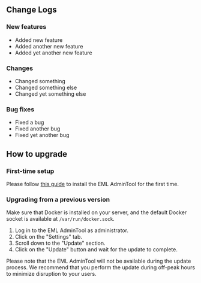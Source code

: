 ## Change Logs

### New features

* Added new feature
* Added another new feature
* Added yet another new feature

### Changes

* Changed something
* Changed something else
* Changed yet something else

### Bug fixes

* Fixed a bug
* Fixed another bug
* Fixed yet another bug

## How to upgrade

### First-time setup

Please follow [this guide](https://github.com/Electron-Minecraft-Launcher/EML-AdminTool-v2/wiki) to install the EML AdminTool for the first time.

### Upgrading from a previous version

Make sure that Docker is installed on your server, and the default Docker socket is available at `/var/run/docker.sock`.

1. Log in to the EML AdminTool as administrator.
2. Click on the "Settings" tab.
3. Scroll down to the "Update" section.
4. Click on the "Update" button and wait for the update to complete.

Please note that the EML AdminTool will not be available during the update process. We recommend that you perform the update during off-peak hours to minimize disruption to your users.